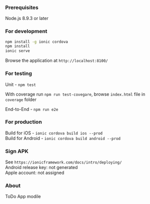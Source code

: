 ### Prerequisites
Node.js 8.9.3 or later

### For development
```bash
npm install -g ionic cordova
npm install
ionic serve
```
Browse the application at `http://localhost:8100/`

### For testing 

Unit - `npm test`     

With coverage run `npm run test-covegare`, browse `index.html` file in `coverage` folder     

End-to-End - `npm run e2e`   

### For production

Build for iOS - `ionic cordova build ios --prod`         
Build for Android - `ionic cordova build android --prod`         

### Sign APK
See `https://ionicframework.com/docs/intro/deploying/`       
Android release key: not generated        
Apple account: not assigned           

### About    
ToDo App modile